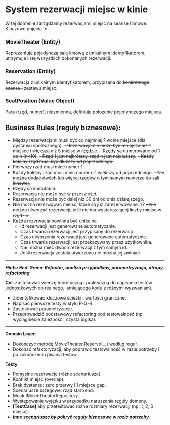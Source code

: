 ﻿# System rezerwacji miejsc w kinie

W tej domenie zarządzamy rezerwacjami miejsc na seanse filmowe. Kluczowe pojęcia to:

### MovieTheater (Entity)

Reprezentuje pojedynczą salę kinową z unikalnym identyfikatorem, utrzymuje listę wszystkich dokonanych rezerwacji.

### Reservation (Entity)

Rezerwacja z unikalnym identyfikatorem, przypisana do ~~konkretnego seansu i~~ zestawu miejsc.

### SeatPosition (Value Object)

Para (rzęd, numer), niezmienna, definiuje położenie pojedynczego miejsca.

## Business Rules (reguły biznesowe):

- Między rezerwacjami musi być co najmniej 1 wolne miejsce (dla dystansu społecznego).
  ~~- Rezerwacja nie może być mniejsza niż 1 miejsce i większa niż 5 miejsc w rzędzie.~~
  ~~- Rzędy są numerowane od 1 do n (n<10)~~.
  ~~- Rząd 1 jest najkrótszy, rząd n jest najdłuższy.~~
  ~~- Każdy kolejny rząd musi być dłuższy od poprzedniego.~~
- Pierwszy rzad musi mieć numer 1.
- Każdy kolejny rząd musi miec numer o 1 większy od poprzedniego.
  ~~- Nie można dodać dwóch lub więcej rzędów o tym samym numerze do sali kinowej.~~
- Rzędy są immutable.
- Rezerwacja nie może być w przeszłości.
- Rezerwacja nie może być dalej niż 30 dni od dnia dzisiejszego.
- Nie można rezerwować miejsc, które są już zarezerwowane. ??
  ~~- Nie można utworzyć rezerwacji, jeśli nie ma wystarczającej liczby miejsc w rzędzie.~~
- Każda rezerwacja powinna być unikalna
    - Id rezerwacji jest generowane automatycznie.
    - Czas trwania rezerwacji jest przypisany do rezerwacji
    - Czas utworzenia rezerwacji jest generowane automatycznie.
    - Czas trwania rezerwacji jest przekazywany przez użytkownika.
    - Nie można mieć dwóch rezerwacji z tym samym id.
    - Jeśli rezerwacja została utworzona nie można jej zminiać.

---

**_Hints: Red-Green-Refactor, analiza przypadków, parametryzacja, atrapy, refactoring_**

**Cel**: Zastosować wiedzę teoretyczną i praktyczną do napisania testów jednostkowych do realnego, istniejącego kodu z
różnymi wyzwaniami.

- Zidentyfikować kluczowe ścieżki i wartości graniczne.
- Napisać pierwsze testy w stylu R-G-R.
- Zastosować parametryzację.
- Przeprowadzić podstawowy refactoring pod testowalność (np. wyciągnięcie zależności, czysta logika).

---
**Domain Layer**:

- Dokończyć metodę MovieTheater.Reserve(...) według reguł.
- Dokonać refaktoryzacji, aby poprawić testowalność w razie potrzeby i po zakończeniu pisania testów.

**Testy**:

- Pomyślne rezerwacje (różne scenariusze).
- Konflikt miejsc (overlap).
- Brak dystansu: zero przerwy i 1 miejsce gap.
- Scenariusze brzegowe: rząd start/end.
- Mock IMovieTheaterRepository.
- Występowanie wyjątku w przypadku naruszenia reguły domeny.
- **[TestCase]** aby przetestować różne rozmiary rezerwacji (np. 1, 2, 5 miejsc).
- **_Inne scenariusze by pokryć reguły biznesowe w razie potrzeby._**